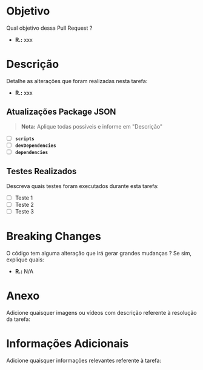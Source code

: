 # Objetivo

Qual objetivo dessa Pull Request ?

- **R.:** xxx

# Descrição

Detalhe as alterações que foram realizadas nesta tarefa:

- **R.:** xxx

## Atualizações Package JSON

> **Nota:** Aplique todas possíveis e informe em "Descrição"

- [ ] **`scripts`**
- [ ] **`devDependencies`**
- [ ] **`dependencies`**

## Testes Realizados

Descreva quais testes foram executados durante esta tarefa:

- [ ] Teste 1
- [ ] Teste 2
- [ ] Teste 3

# Breaking Changes

O código tem alguma alteração que irá gerar grandes mudanças ? Se sim, explique quais:

- **R.:** N/A

# Anexo

Adicione quaisquer imagens ou vídeos com descrição referente à resolução da tarefa:

# Informações Adicionais

Adicione quaisquer informações relevantes referente à tarefa:
